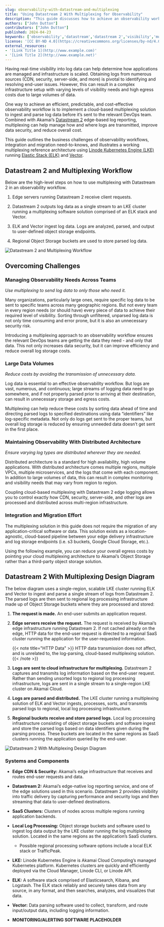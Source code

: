 ```yaml
---
slug: observability-with-datastream-and-multiplexing
title: "Using Datastream 2 With Multiplexing for Observability"
description: "This guide discusses how to achieve an observability workflow using Datastream 2 with multiplexing for log management."
authors: ["John Dutton"]
contributors: ["John Dutton"]
published: 2024-04-23
keywords: ['observability','datastream','datastream 2','visibility','multiplex','multiplexing','logs','log parsing','object storage','s3']
license: '[CC BY-ND 4.0](https://creativecommons.org/licenses/by-nd/4.0)'
external_resources:
- '[Link Title 1](http://www.example.com)'
- '[Link Title 2](http://www.example.net)'
---
```


Having real-time visibility into log data can help determine how applications are managed and infrastructure is scaled. Obtaining logs from numerous sources (CDN, security, server-side, and more) is pivotal to identifying and resolving end-user issues. However, this can result in a complex infrastructure setup with varying levels of visibility needs and high egress costs due to large volumes of data.

One way to achieve an efficient, predictable, and cost-effective observability workflow is to implement a cloud-based multiplexing solution to ingest and parse log data before it’s sent to the relevant DevOps team. Combined with Akamai’s [Datastream 2](https://techdocs.akamai.com/datastream2/docs/welcome-datastream2) edge-based log reporting, multiplexing can help manage how and where logs are transmitted, improve data security, and reduce overall cost.

This guide outlines the business challenges of observability workflows, integration and migration need-to-knows, and illustrates a working multiplexing reference architecture using [Linode Kubernetes Engine (LKE)](/docs/products/compute/kubernetes/) running [Elastic Stack (ELK)](https://www.elastic.co/elastic-stack/) and [Vector](https://vector.dev/).

## Datastream 2 and Multiplexing Workflow

Below are the high-level steps on how to use multiplexing with Datastream 2 in an observability workflow.

1.  Edge servers running Datastream 2 receive client requests.

1.  Datastream 2 outputs log data as a single stream to an LKE cluster running a multiplexing software solution comprised of an ELK stack and Vector.

1.  ELK and Vector ingest log data. Logs are analyzed, parsed, and output to user-defined object storage endpoints.

1.  Regional Object Storage buckets are used to store parsed log data.

![Datastream 2 and Multiplexing Workflow](Datastream-2-Multiplexing-Workflow-Diagram.svg)

## Overcoming Challenges

### Managing Observability Needs Across Teams

*Use multiplexing to send log data to only those who need it.*

Many organizations, particularly large ones, require specific log data to be sent to specific teams across many geographic regions. But not every team in every region needs (or should have) every piece of data to achieve their required level of visibility. Sorting through unfiltered, unparsed log data is not only time consuming and error prone, but it is also an unnecessary security risk.

Introducing a multiplexing approach to an observability workflow ensures the relevant DevOps teams are getting the data they need - and only that data. This not only increases data security, but it can improve efficiency and reduce overall log storage costs.

### Large Data Volumes

*Reduce costs by avoiding the transmission of unnecessary data.*

Log data is essential to an effective observability workflow. But logs are vast, numerous, and continuous; large streams of logging data need to go somewhere, and if not properly parsed prior to arriving at their destination, can result in unnecessary storage and egress costs.

Multiplexing can help reduce these costs by sorting data ahead of time and directing parsed logs to specified destinations using data “identifiers” like log-specific metadata. Not only do logs get sent to the proper teams, but overall log storage is reduced by ensuring unneeded data doesn’t get sent in the first place.

### Maintaining Observability With Distributed Architecture

*Ensure varying log types are distributed wherever they are needed.*

Distributed architecture is a standard for high availability, high volume applications. With distributed architecture comes multiple regions, multiple VPCs, multiple microservices, and the logs that come with each component. In addition to large volumes of data, this can result in complex monitoring and visibility needs that may vary from region to region.

Coupling cloud-based multiplexing with Datastream 2 edge logging allows you to control exactly how CDN, security, server-side, and other logs are processed and distributed across multi-region infrastructure.


### Integration and Migration Effort

The multiplexing solution in this guide does not require the migration of any application-critical software or data. This solution exists as a location-agnostic, cloud-based pipeline between your edge delivery infrastructure and log storage endpoints (i.e. s3 buckets, Google Cloud Storage, etc.).

Using the following example, you can reduce your overall egress costs by pointing your cloud multiplexing architecture to Akamai’s Object Storage rather than a third-party object storage solution.

## Datastream 2 With Multiplexing Design Diagram

The below diagram uses a single-region, scalable LKE cluster running ELK and Vector to ingest and parse a single stream of logs from Datastream 2. The parsed logs are then sent to regional log processing infrastructure made up of Object Storage buckets where they are processed and stored:

1.  **The request is made.** An end-user submits an application request.

1.  **Edge servers receive the request.** The request is received by Akamai’s edge infrastructure running Datastream 2. If not cached already on the edge, HTTP data for the end-user request is directed to a regional SaaS cluster running the application for the user-requested information.

    {{< note title="HTTP Data" >}}
    HTTP data transmission does not affect, and is unrelated to, the log-parsing, cloud-based multiplexing solution.
    {{< /note >}}

1.  **Logs are sent to cloud infrastructure for multiplexing.** Datastream 2 captures and transmits log information based on the end-user request. Rather than sending unsorted logs to regional log processing infrastructure, logs are sent in a single stream to a single-region LKE cluster on Akamai Cloud.

1.  **Logs are parsed and distributed.** The LKE cluster running a multiplexing solution of ELK and Vector ingests, processes, sorts, and transmits parsed logs to regional, local log processing infrastructure.

1.  **Regional buckets receive and store parsed logs.** Local log processing infrastructure consisting of object storage buckets and software ingest and store the parsed logs based on data identifiers given during the parsing process. These buckets are located in the same regions as SaaS clusters running the application queried by the end-user.

![Datastream 2 With Multiplexing Design Diagram](Datastream-Multiplexing-Diagram.svg)

### Systems and Components

-   **Edge CDN & Security:** Akamai’s edge infrastructure that receives and routes end-user requests and data.

-   **Datastream 2:** Akamai’s edge-native log reporting service, and one of the edge solutions used in this scenario. Datastream 2 provides visibility into traffic delivery by capturing performance and security logs and then streaming that data to user-defined destinations.

-   **SaaS Clusters:** Clusters of nodes across multiple regions running application backends.

-   **Local Log Processing:** Object storage buckets and software used to ingest log data output by the LKE cluster running the log multiplexing solution. Located in the same regions as the application’s SaaS clusters.
    - Possible regional processing software options include a local ELK stack or TrafficPeak.

-   **LKE:** Linode Kubernetes Engine is Akamai Cloud Computing’s managed Kubernetes platform. Kubernetes clusters are quickly and efficiently deployed via the Cloud Manager, Linode CLI, or Linode API.

-   **ELK:** A software stack comprised of Elasticsearch, Kibana, and Logstash. The ELK stack reliably and securely takes data from any source, in any format, and then searches, analyzes, and visualizes that data.

-   **Vector:** Data parsing software used to collect, transform, and route input/output data, including logging information.

-   **MONITORING/ALERTING SOFTWARE PLACEHOLDER**